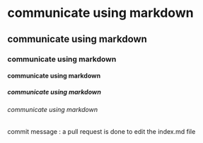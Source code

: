 # communicate using markdown
## communicate using markdown
### communicate using markdown
#### communicate using markdown
##### communicate using markdown
###### communicate using markdown
















commit message : a pull request is done to edit the index.md file
